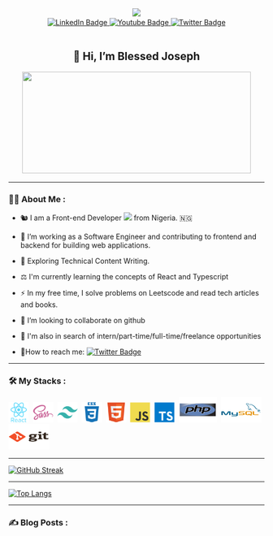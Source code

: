 <div id="header" align="center">
  <img src="https://media.giphy.com/media/M9gbBd9nbDrOTu1Mqx/giphy.gif" width="100"/>
  
  
 <div id="badges">
  <a href="https://www.linkedin.com/in/jorbbey">
    <img src="https://img.shields.io/badge/LinkedIn-blue?style=for-the-badge&logo=linkedin&logoColor=white" alt="LinkedIn Badge"/>
  </a>
  <a href="mailto:jorbbey@gmail.com">
    <img src="https://img.shields.io/badge/GMail-red?style=for-the-badge&logo=youtube&logoColor=white" alt="Youtube Badge"/>
  </a>
  <a href="https://mobile.twitter.com/Jorbbey">
    <img src="https://img.shields.io/badge/Twitter-blue?style=for-the-badge&logo=twitter&logoColor=white" alt="Twitter Badge"/>
  </a>
</div>

<img src="https://komarev.com/ghpvc/?username=jorbbey&style=flat-circle&color=blue" alt=""/>
  
</div>

<div align="center">
  <h2>👋 Hi, I’m Blessed Joseph </h2>
  <img src="https://media.giphy.com/media/dWesBcTLavkZuG35MI/giphy.gif" width="450" height="200"/>
 </div>
 
  ---

### :man_technologist: About Me :
- :chipmunk: I am a Front-end Developer <img src="https://media.giphy.com/media/WUlplcMpOCEmTGBtBW/giphy.gif" width="30"> from Nigeria. 🇳🇬
- :telescope: I’m working as a Software Engineer and contributing to frontend and backend for building web applications.

- :seedling: Exploring Technical Content Writing.

- :balance_scale: I'm currently learning the concepts of React and Typescript 

- :zap: In my free time, I solve problems on Leetscode and read tech articles and books.

- :clap: I’m looking to collaborate on github 

- :otter: I'm also in search of intern/part-time/full-time/freelance opportunities 

- :call_me_hand:How to reach me: [![Twitter Badge](https://img.shields.io/badge/-jorbbey-blue?style=flat&logo=Twitter&logoColor=white)](https://mobile.twitter.com/Jorbbey)

---

### :hammer_and_wrench: My Stacks :

<div>
  <img src="https://github.com/devicons/devicon/blob/master/icons/react/react-original-wordmark.svg" title="React" alt="React" width="40" height="40"/>&nbsp;
  <img src="https://github.com/devicons/devicon/blob/master/icons/sass/sass-original.svg" title="Sass" alt="Sass" width="40" height="40"/>&nbsp;
  <img src="https://github.com/devicons/devicon/blob/master/icons/tailwindcss/tailwindcss-plain.svg" title="Tailwind css"  alt="Tailwind CSS" width="40" height="40"/>&nbsp;
  <img src="https://github.com/devicons/devicon/blob/master/icons/css3/css3-plain-wordmark.svg"  title="CSS3" alt="CSS" width="40" height="40"/>&nbsp;
  <img src="https://github.com/devicons/devicon/blob/master/icons/html5/html5-original.svg" title="HTML5" alt="HTML" width="40" height="40"/>&nbsp;
  <img src="https://github.com/devicons/devicon/blob/master/icons/javascript/javascript-original.svg" title="JavaScript" alt="JavaScript" width="40" height="40"/>&nbsp;
  <img src="https://github.com/devicons/devicon/blob/master/icons/typescript/typescript-original.svg" title="Typescript"  alt="Typescript" width="40" height="40"/>&nbsp;
  <img src="https://github.com/devicons/devicon/blob/master/icons/php/php-original.svg" title="PHP"  alt="PHP" width="75" height="50"/>&nbsp;
  <img src="https://github.com/devicons/devicon/blob/master/icons/mysql/mysql-original-wordmark.svg" title="MySQL"  alt="MySQL" width="80" height="50"/>&nbsp;
  <img src="https://github.com/devicons/devicon/blob/master/icons/git/git-original-wordmark.svg" title="Git" **alt="Git" width="80" height="50"/>
  
  ---
 
 [![GitHub Streak](http://github-readme-streak-stats.herokuapp.com?user=jorbbey&theme=dark&background=000000)](https://git.io/streak-stats) 
  
  ---
  
  
  [![Top Langs](https://github-readme-stats.vercel.app/api/top-langs/?username=jorbbey&layout=compact&theme=vision-friendly-dark)](https://github.com/anuraghazra/github-readme-stats)
  
  
  ---

### :writing_hand: Blog Posts :
  
<!-- BLOG-POST-LIST:START -->
<!-- BLOG-POST-LIST:END -->

